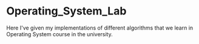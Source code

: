 # Operating_System_Lab
Here I've given my implementations of different algorithms that we learn in Operating System course in the university.
